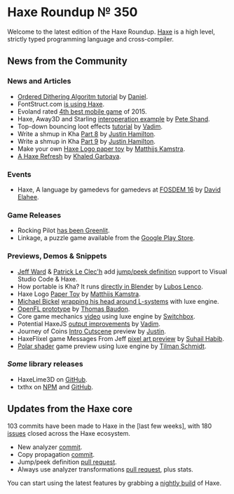 [_template]: ../templates/roundup.html
[date]: / "2015-12-23 09:04:00"
[modified]: / "2015-12-23 15:30:00"
[published]: / "2015-12-23 15:30:00"
[“”]: a ""
# Haxe Roundup № 350

Welcome to the latest edition of the Haxe Roundup. [Haxe]
is a high level, strictly typed programming language and cross-compiler.
	
## News from the Community

### News and Articles

- [Ordered Dithering Algoritm tutorial][l1] by [Daniel][tw1].
- FontStruct.com [is using Haxe][l2].
- Evoland rated [4th best mobile game][l3] of 2015.
- Haxe, Away3D and Starling [interoperation example][l6] by [Pete Shand][tw2].
- Top-down bouncing loot effects [tutorial][l7] by [Vadim][tw3].
- Write a shmup in Kha [Part 8][l20] by [Justin Hamilton][tw12].
- Write a shmup in Kha [Part 9][l25] by [Justin Hamilton][tw12].
- Make your own [Haxe Logo paper toy][l28] by [Matthijs Kamstra][tw9].
- [A Haxe Refresh][l29] by [Khaled Garbaya][tw16].

### Events

- Haxe, A language by gamedevs for gamedevs at [FOSDEM 16][l26] by [David Elahee][tw14].

### Game Releases

- Rocking Pilot [has been Greenlit][l4].
- Linkage, a puzzle game available from the [Google Play Store][l5].

### Previews, Demos & Snippets

- [Jeff Ward][tw7] & [Patrick Le Clec'h][tw8] add [jump/peek definition][l12] support to
Visual Studio Code & Haxe.
- How portable is Kha? It runs [directly in Blender][l27] by [Lubos Lenco][tw15].
- Haxe Logo [Paper Toy][l13] by [Matthijs Kamstra][tw9].
- [Michael Bickel][tw11] [wrapping his head around L-systems][l15] with luxe engine.
- [OpenFL prototype][l8] by [Thomas Baudon][tw4].
- Core game mechanics [video][l9] using luxe engine by [Switchbox][tw5].
- Potential HaxeJS [output improvements][l10] by [Vadim][tw3].
- Journey of Coins [Intro Cutscene][l11] preview by [Justin][tw6].
- HaxeFlixel game Messages From Jeff [pixel art preview][l14] by [Suhail Habib][tw10].
- [Polar shader][l24] game preview using luxe engine by [Tilman Schmidt][tw13].

### _Some_ library releases

- HaxeLime3D on [GitHub][l21].
- txthx on [NPM][l22] and [GitHub][l23].

## Updates from the Haxe core

103 commits have been made to Haxe in the [last few weeks], with 
180 [issues] closed across the Haxe ecosystem.

- New analyzer [commit][l17].
- Copy propagation [commit][l18].
- Jump/peek definition [pull request][l16].
- Always use analyzer transformations [pull request][l19], plus stats.

You can start using the latest features by grabbing a [nightly build] of Haxe.

[l29]: http://learnhaxe.org/haxe/a-haxe-refresh/ "A Haxe Refresh"
[l28]: http://www.matthijskamstra.nl/blog/2016/01/03/haxe-logo-papertoy/ "Make your own Haxe paper toy"
[l27]: https://twitter.com/luboslenco/status/683239174309330945 "Kha running in Blender on Twitter"
[l26]: https://fosdem.org/2016/schedule/event/haxe/ "Haxe, A language by gamedevs for gamedevs at FOSDEM 16"
[l25]: http://jamiltron.com/2015/12/KhaShmup-Tutorial-Part-9/ "Write a shmup in Kha Part 9"
[l24]: https://twitter.com/keymaster_/status/682557361211469825 "Polar Shader Preview on Twitter"
[l23]: https://github.com/damoebius/txthx "txthx on GitHub"
[l22]: https://www.npmjs.com/package/txthx "txthx on NPM"
[l21]: https://github.com/akadjoker/HaxeLime3D "HaxeLime3D on GitHub"
[l20]: http://jamiltron.com/2015/12/KhaShmup-Tutorial-Part-8/ "Write a shmup in Kha Part 8"
[l19]: https://github.com/HaxeFoundation/haxe/pull/4746 "Always use analyzer transformations pull request"
[l18]: https://github.com/HaxeFoundation/haxe/commit/c268c62f28ac2a74b8a53b330c36d08574600bfd "Add Copy propagation commit"
[l17]: https://github.com/HaxeFoundation/haxe/commit/d57112a64a5e0f7b867378446702e45cb73d664f "New Analyzer commit"
[l16]: https://github.com/HaxeFoundation/haxe/pull/4758 "New display mode for Jump/peek defintion"
[l15]: https://twitter.com/dazKind/status/681364829504933888 "L-systems and luxe engine on Twitter"
[l14]: https://twitter.com/87meansSuhail/status/681180697822892032 "Messages From Jeff Preview on Twitter"
[l13]: https://twitter.com/MatthijsKamstra/status/681127970061348864 "Haxe Logo Paper Toy on Twitter"
[l12]: https://twitter.com/Jeff__Ward/status/681216872189050880 "Haxe jump / peek preview on Twitter"
[l11]: https://www.youtube.com/watch?v=QC2kpjRzulM&feature=youtu.be "Journey of Coins Intro Cutscene on YouTube"
[l10]: https://twitter.com/YellowAfterlife/status/679956868278665216 "Potential HaxeJS readability improvements on Twitter"
[l9]: https://twitter.com/SwitchboxGame/status/679485809272045568 "Core game mechanics on Twitter"
[l8]: https://twitter.com/thomas_baudon/status/679453075778760704 "OpenFL prototype on Twitter"
[l7]: http://yal.cc/top-down-bouncing-loot-effects/ "Top-down bouncing loot effects tutorial"
[l6]: http://blog.peteshand.net/haxe-away3d-starling-interoperation/ "Haxe, Away3D and Starling interoperation example"
[l5]: https://play.google.com/store/apps/details?id=com.impulse9.linkage "Linkage on Google Play"
[l4]: https://twitter.com/kurismakku/status/681432228757401606 "Rocking Pilot has been Greeenlit!"
[l3]: http://www.theguardian.com/technology/2015/dec/24/best-iphone-ipad-games-2015-her-story "The best iPhone and iPad games of 2015"
[l2]: https://groups.google.com/forum/#!topic/haxelang/aMEHrHCFpGc "FontStruct.com is using Haxe"
[l1]: https://www.youtube.com/watch?v=K7RCH5yyVVE&feature=youtu.be "Ordered Dithering Algorithm on YouTube"

[Haxe]: http://haxe.org/?utm_source=haxe.io "Haxe.org"
[nightly build]: http://build.haxe.org "Nightly Haxe Build"
[last week]: https://github.com/issues?utf8=%E2%9C%93&q=closed%3A2015-12-23..2016-01-11+org%3Ahaxefoundation+is%3Aclosed+ "Haxe Compiler commits from the last week"
[issues]: https://github.com/issues?utf8=%E2%9C%93&q=org%3Ahaxefoundation+org%3Aopenfl+org%3Asnowkit+org%3AKTXSoftware+org%3Ahaxeflixel+org%3Ahaxepunk+org%3Anmehost+is%3Aclosed+closed%3A2015-12-23..2016-01-11+ "Commits closed across the Haxe ecosystem"
	
[tw16]: https://twitter.com/khaled_garbaya "@khaled_garbaya"
[tw15]: https://twitter.com/luboslenco "@luboslenco"
[tw14]: https://twitter.com/blackmag_c "@blackmag_c"
[tw13]: https://twitter.com/keymaster_ "@keymaster_"
[tw12]: https://twitter.com/jamiltron "@jamiltron"
[tw11]: https://twitter.com/dazKind "@dazKind"
[tw10]: https://twitter.com/87meansSuhail "@87meansSuhail"
[tw9]: https://twitter.com/MatthijsKamstra "@MatthijsKamstra"
[tw8]: https://twitter.com/pleclech "@pleclech"
[tw7]: https://twitter.com/Jeff__Ward "@Jeff__Ward"
[tw6]: https://twitter.com/JuiceBoos "@JuiceBoos"
[tw5]: https://twitter.com/SwitchboxGame "@SwitchboxGame"
[tw4]: https://twitter.com/thomas_baudon "@thomas_baudon"
[tw3]: https://twitter.com/YellowAfterlife "@YellowAfterlife"
[tw2]: https://twitter.com/peteshand "@peteshand"
[tw1]: https://twitter.com/5Mixer "@5Mixer"